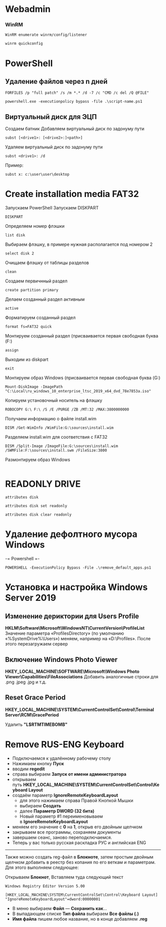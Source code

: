# Webadmin

### WinRM
```
WinRM enumerate winrm/config/listener
```
```
winrm quickconfig
```

# PowerShell

## Удаление файлов через n дней

```
FORFILES /p "full patch" /s /m *.* /d -7 /c "CMD /c del /Q @FILE"
```

```
powershell.exe -executionpolicy bypass -file .\script-name.ps1
```

## Виртуальный диск для ЭЦП

Создаем батник
Добавляем виртуальный диск по задонуму пути
```
subst [<drive1>: [<drive2>:]<path>]
```

Удаляем виртуальный диск по задонуму пути
```
subst <drive1>: /d
``` 

Пример:

```
subst x: c:\user\user\desktop
```
  
# Create installation media FAT32

Запускаем PowerShell
Запускаем DISKPART
```
DISKPART
```

Определяем номер флэшки

```
list disk
```

Выбираем флэшку, в примере нужная располагается под номером 2

```
select disk 2
```

Очищаем флэшку от таблицы разделов

```
clean
```

Создаем первичнный раздел
```
create partition primary
```

Делаем созданный раздел активным

```
active
```

Форматируем созданный раздел

```
format fs=FAT32 quick
```

Монтируем созданный раздел (присваивается первая свободная буква (F:\)
```
assign
```
Выходим из diskpart

```
exit
```
Монтируем образ Windows (присваивается первая свободная буква (G:\)
```
Mount-DiskImage -ImagePath "C:\Local\ru_windows_10_enterprise_ltsc_2019_x64_dvd_78e7853a.iso"
```
Копируем установочный носитель на флэшку
```
ROBOCOPY G:\ F:\ /S /E /PURGE /ZB /MT:32 /MAX:3800000000
```
Получаем информацию о файле install.wim
```
DISM /Get-WimInfo /WimFile:G:\sources\install.wim
```
Разделяем install.wim для соответствия с FAT32
```
DISM /Split-Image /ImageFile:G:\sources\install.wim /SWMFile:F:\sources\install.swm /FileSize:3800
```
Размонтируем образ Windows
```Dismount-DiskImage -ImagePath "C:\Local\ru_windows_10_enterprise_ltsc_2019_x64_dvd_78e7853a.iso"
```

# READONLY DRIVE
```
attributes disk
```

```
attributes disk set readonly
```
```
attributes disk clear readonly
```

# Удаление дефолтного мусора Windows
 -= Powershell =-

```
POWERSHELL -ExecutionPolicy Bypass -File .\remove_default_apps.ps1
```

# Установка и настройка Windows Server 2019
## Изменение дериктории для Users Profile
**HKLM\Software\Microsoft\WindowsNT\CurrentVersion\ProfileList**
Значение параметра «ProfilesDirectory» (по умолчанию «%SystemDrive%\Users») меняем, например на «D:\Profiles». 
После этого перезагружаем сервер

## Включение Windows Photo Viewer
**HKEY_LOCAL_MACHINE\SOFTWARE\Microsoft\Windows Photo Viewer\Capabilities\FileAssociations**
Добавить аналогичные строки для .png .jpeg .jpg и т.д.


## Reset Grace Period
**HKEY_LOCAL_MACHINE\SYSTEM\CurrentControlSet\Control\Terminal Server\RCM\GracePeriod**

Удалить **"L$RTMTIMEBOMB"**

# Remove RUS-ENG Keyboard

- Подключаемся к удалённому рабочему столу
- Нажимаем кнопку **Пуск**
- вводим **regedit**
- справа выбираем **Запуск от имени администратора**
- открываем путь **HKEY_LOCAL_MACHINE\SYSTEM\CurrentControlSet\Control\Keyboard Layout**
- создаём параметр **IgnoreRemoteKeyboardLayout**
    - для этого нажимаем справа Правой Кнопкой Мышки
    - выбираем **Создать**
    - далее **Параметр DWORD (32 бита)**
    - Новый параметр #1 переименовываем в **IgnoreRemoteKeyboardLayout**
- меняем его значение с **0** на **1**, открыв его двойным щелчком
- закрываем все программы, сохраняем документы
- завершаем сеанс, заново переподключаемся.
- Теперь у вас только русская раскладка РУС и английская ENG

---

Также можно создать reg-файл в **Блокноте**, затем простым двойным щелчком добавить в реестр без копания по его веткам и параметрам. Для этого выполняем следующее:

Открываем **Блокнот**, Вставляем туда следующий текст

```
Windows Registry Editor Version 5.00

[HKEY_LOCAL_MACHINE\SYSTEM\CurrentControlSet\Control\Keyboard Layout]
"IgnoreRemoteKeyboardLayout"=dword:00000001
```

- В меню выбираем **Файл** — **Сохранить как**…
- В выпадающем списке **Тип файла** выбираем **Все файлы (*.*)**
- **Имя файла** пишем любое название, но в конце добавляем **.reg**








